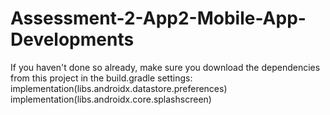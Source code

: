 # Assessment-2-App2-Mobile-App-Developments
If you haven't done so already, make sure you download the dependencies from this project in the build.gradle settings:
<br>
    implementation(libs.androidx.datastore.preferences)
    <br>
    implementation(libs.androidx.core.splashscreen)
<br>
